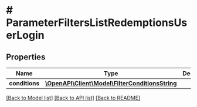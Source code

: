 # # ParameterFiltersListRedemptionsUserLogin

## Properties

Name | Type | Description | Notes
------------ | ------------- | ------------- | -------------
**conditions** | [**\OpenAPI\Client\Model\FilterConditionsString**](FilterConditionsString.md) |  | [optional]

[[Back to Model list]](../../README.md#models) [[Back to API list]](../../README.md#endpoints) [[Back to README]](../../README.md)
